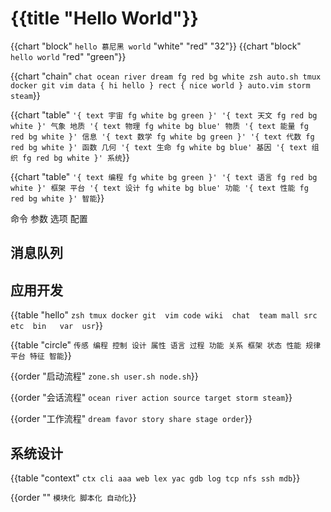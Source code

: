 # {{title "Hello World"}}

{{chart "block" `hello 慕尼黑 world` "white" "red" "32"}}
{{chart "block" `hello world` "red" "green"}}

{{chart "chain" `
chat
    ocean
    river
    dream fg red bg white
        zsh
            auto.sh
        tmux
        docker
        git
        vim data { hi hello } rect { nice world }
            auto.vim
    storm
    steam
`}}

{{chart "table" `
'{ text 宇宙 fg white bg green }' '{ text 天文 fg red bg white }' 气象 地质
'{ text 物理 fg white bg blue' 物质 '{ text 能量 fg red bg white }' 信息
'{ text 数学 fg white bg green }' '{ text 代数 fg red bg white }' 函数 几何
'{ text 生命 fg white bg blue' 基因 '{ text 组织 fg red bg white }' 系统
`}}

{{chart "table" `
'{ text 编程 fg white bg green }' '{ text 语言 fg red bg white }' 框架 平台
'{ text 设计 fg white bg blue' 功能 '{ text 性能 fg red bg white }' 智能
`}}

命令 参数 选项 配置

## 消息队列

## 应用开发

{{table "hello" `
 zsh tmux docker git  vim
code wiki  chat  team mall
 src  etc  bin   var  usr
`}}

{{table "circle" `
传感 编程 控制 设计
属性 语言 过程 功能
关系 框架 状态 性能
规律 平台 特征 智能
`}}

{{order "启动流程" `
zone.sh
user.sh
node.sh
`}}

{{order "会话流程" `
ocean
river
action
source
target
storm
steam
`}}

{{order "工作流程" `
dream
favor
story
share
stage
order
`}}

## 系统设计

{{table "context" `
ctx cli aaa web
lex yac gdb log
tcp nfs ssh mdb
`}}

{{order "" `
模块化
脚本化
自动化
`}}
